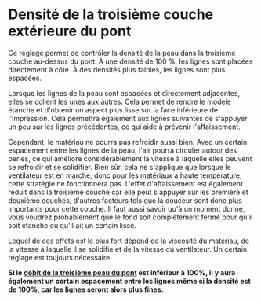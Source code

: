 Densité de la troisième couche extérieure du pont
===

Ce réglage permet de contrôler la densité de la peau dans la troisième couche au-dessus du pont. À une densité de 100 %, les lignes sont placées directement à côté. À des densités plus faibles, les lignes sont plus espacées.

Lorsque les lignes de la peau sont espacées et directement adjacentes, elles se collent les unes aux autres. Cela permet de rendre le modèle étanche et d'obtenir un aspect plus lisse sur la face inférieure de l'impression. Cela permettra également aux lignes suivantes de s'appuyer un peu sur les lignes précédentes, ce qui aide à prévenir l'affaissement.

Cependant, le matériau ne pourra pas refroidir aussi bien. Avec un certain espacement entre les lignes de la peau, l'air pourra circuler autour des perles, ce qui améliore considérablement la vitesse à laquelle elles peuvent se refroidir et se solidifier. Bien sûr, cela ne s'applique que lorsque le ventilateur est en marche, donc pour les matériaux à haute température, cette stratégie ne fonctionnera pas. L'effet d'affaissement est également réduit dans la troisième couche car elle peut s'appuyer sur les première et deuxième couches, d'autres facteurs tels que la douceur sont donc plus importants pour cette couche. Il faut aussi savoir qu'à un moment donné, vous voudrez probablement que le fond soit complètement fermé pour qu'il soit étanche ou qu'il ait un certain lissé.

Lequel de ces effets est le plus fort dépend de la viscosité du matériau, de la vitesse à laquelle il se solidifie et de la vitesse du ventilateur. Un certain réglage est toujours nécessaire.

**Si le [débit de la troisième peau du pont](./bridge_skin_material_flow_3.md) est inférieur à 100%, il y aura également un certain espacement entre les lignes même si la densité est de 100%, car les lignes seront alors plus fines.**
